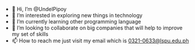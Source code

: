 - 👋 Hi, I’m @UndelPipoy
- 👀 I’m interested in exploring new things in technology
- 🌱 I’m currently learning other programming language
- 💞️ I’m looking to collaborate on big companies that will help to improve my set of skills
- 📫 How to reach me just visit my email which is 0321-0633@lspu.edu.ph

<!---
UndelPipoy/UndelPipoy is a ✨ special ✨ repository because its `README.md` (this file) appears on your GitHub profile.
You can click the Preview link to take a look at your changes.
--->
